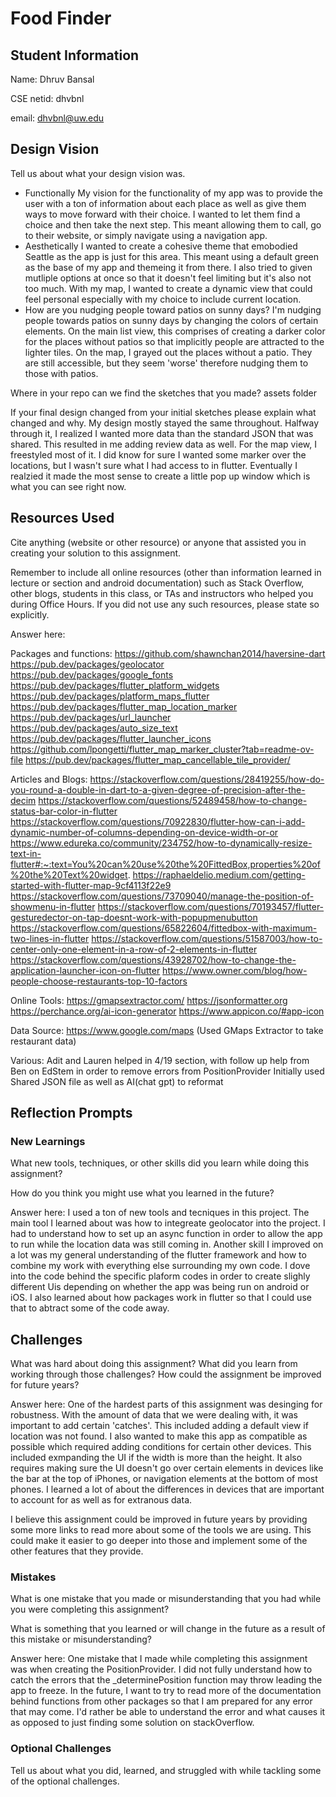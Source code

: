 # Food Finder

## Student Information
Name: Dhruv Bansal

CSE netid: dhvbnl

email: dhvbnl@uw.edu

## Design Vision
Tell us about what your design vision was.
 - Functionally
    My vision for the functionality of my app was to provide the user with a ton of information about each place
    as well as give them ways to move forward with their choice. I wanted to let them find a choice and then take
    the next step. This meant allowing them to call, go to their website, or simply navigate using a navigation app.
 - Aesthetically
    I wanted to create a cohesive theme that emobodied Seattle as the app is just for this area. This meant using a 
    default green as the base of my app and themeing it from there. I also tried to given mutliple options at once so
    that it doesn't feel limiting but it's also not too much. With my map, I wanted to create a dynamic view that could
    feel personal especially with my choice to include current location. 
 - How are you nudging people toward patios on sunny days?
    I'm nudging people towards patios on sunny days by changing the colors of certain elements. On the main list view,
    this comprises of creating a darker color for the places without patios so that implicitly people are attracted to
    the lighter tiles. On the map, I grayed out the places without a patio. They are still accessible, but they seem
    'worse' therefore nudging them to those with patios. 

Where in your repo can we find the sketches that you made? 
assets folder

If your final design changed from your initial sketches please explain what changed and why.
My design mostly stayed the same throughout. Halfway through it, I realized I wanted more data than the standard JSON
that was shared. This resulted in me adding review data as well. For the map view, I freestyled most of it. I did know
for sure I wanted some marker over the locations, but I wasn't sure what I had access to in flutter. Eventually I realzied
it made the most sense to create a little pop up window which is what you can see right now. 

## Resources Used
Cite anything (website or other resource) or anyone that assisted you in creating your solution to this assignment.

Remember to include all online resources (other than information learned in lecture or section and android documentation) such as Stack Overflow, other blogs, students in this class, or TAs and instructors who helped you during Office Hours. If you did not use any such resources, please state so explicitly.

Answer here:

Packages and functions: 
https://github.com/shawnchan2014/haversine-dart
https://pub.dev/packages/geolocator
https://pub.dev/packages/google_fonts
https://pub.dev/packages/flutter_platform_widgets
https://pub.dev/packages/platform_maps_flutter
https://pub.dev/packages/flutter_map_location_marker
https://pub.dev/packages/url_launcher
https://pub.dev/packages/auto_size_text
https://pub.dev/packages/flutter_launcher_icons
https://github.com/lpongetti/flutter_map_marker_cluster?tab=readme-ov-file
https://pub.dev/packages/flutter_map_cancellable_tile_provider/

Articles and Blogs:
https://stackoverflow.com/questions/28419255/how-do-you-round-a-double-in-dart-to-a-given-degree-of-precision-after-the-decim
https://stackoverflow.com/questions/52489458/how-to-change-status-bar-color-in-flutter
https://stackoverflow.com/questions/70922830/flutter-how-can-i-add-dynamic-number-of-columns-depending-on-device-width-or-or
https://www.edureka.co/community/234752/how-to-dynamically-resize-text-in-flutter#:~:text=You%20can%20use%20the%20FittedBox,properties%20of%20the%20Text%20widget.
https://raphaeldelio.medium.com/getting-started-with-flutter-map-9cf4113f22e9
https://stackoverflow.com/questions/73709040/manage-the-position-of-showmenu-in-flutter
https://stackoverflow.com/questions/70193457/flutter-gesturedector-on-tap-doesnt-work-with-popupmenubutton
https://stackoverflow.com/questions/65822604/fittedbox-with-maximum-two-lines-in-flutter
https://stackoverflow.com/questions/51587003/how-to-center-only-one-element-in-a-row-of-2-elements-in-flutter
https://stackoverflow.com/questions/43928702/how-to-change-the-application-launcher-icon-on-flutter
https://www.owner.com/blog/how-people-choose-restaurants-top-10-factors

Online Tools:
https://gmapsextractor.com/
https://jsonformatter.org
https://perchance.org/ai-icon-generator
https://www.appicon.co/#app-icon


Data Source:
https://www.google.com/maps (Used GMaps Extractor to take restaurant data)

Various:
Adit and Lauren helped in 4/19 section, with follow up help from Ben on EdStem in order to remove errors from PositionProvider
Initially used Shared JSON file as well as AI(chat gpt) to reformat

## Reflection Prompts

### New Learnings
What new tools, techniques, or other skills did you learn while doing this assignment?

How do you think you might use what you learned in the future?

Answer here:
I used a ton of new tools and tecniques in this project. The main tool I learned about was how to integreate geolocator into
the project. I had to understand how to set up an async function in order to allow the app to run while the location data was still coming in. Another skill I improved on a lot was my general understanding of the flutter framework and how to combine my work with
everything else surrounding my own code. I dove into the code behind the specific plaform codes in order to create slighly different
Uis depending on whether the app was being run on android or iOS. I also learned about how packages work in flutter so that I could
use that to abtract some of the code away.  

## Challenges
What was hard about doing this assignment?
What did you learn from working through those challenges?
How could the assignment be improved for future years?

Answer here:
One of the hardest parts of this assignment was desinging for robustness. With the amount of data that we were dealing with, it was
important to add certain 'catches'. This included adding a default view if location was not found. I also wanted to make this app
as compatible as possible which required adding conditions for certain other devices. This included exmpanding the UI if the width
is more than the height. It also requires making sure the UI doesn't go over certain elements in devices like the bar at the top of
iPhones, or navigation elements at the bottom of most phones. I learned a lot of about the differences in devices that are important to
account for as well as for extranous data. 

I believe this assignment could be improved in future years by providing some more links to read more about some of the tools we are 
using. This could make it easier to go deeper into those and implement some of the other features that they provide.


### Mistakes
What is one mistake that you made or misunderstanding that you had while you were completing this assignment?

What is something that you learned or will change in the future as a result of this mistake or misunderstanding?

Answer here:
One mistake that I made while completing this assignment was when creating the PositionProvider. I did not fully understand how to
catch the errors that the _determinePosition function may throw leading the app to freeze. In the future, I want to try to read more
of the documentation behind functions from other packages so that I am prepared for any error that may come. I'd rather be able to
understand the error and what causes it as opposed to just finding some solution on stackOverflow. 

### Optional Challenges
Tell us about what you did, learned, and struggled with while tackling some of the optional challenges.